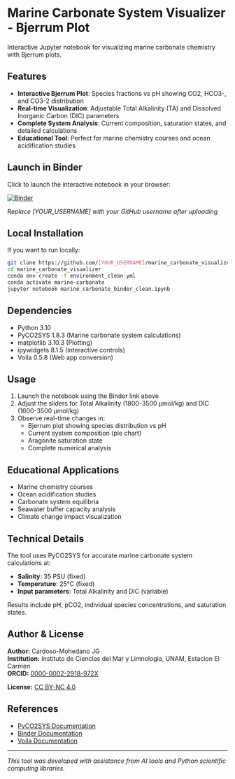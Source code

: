 # Marine Carbonate System Visualizer - Bjerrum Plot

Interactive Jupyter notebook for visualizing marine carbonate chemistry with Bjerrum plots.

## Features

- **Interactive Bjerrum Plot**: Species fractions vs pH showing CO2, HCO3-, and CO3-2 distribution
- **Real-time Visualization**: Adjustable Total Alkalinity (TA) and Dissolved Inorganic Carbon (DIC) parameters
- **Complete System Analysis**: Current composition, saturation states, and detailed calculations
- **Educational Tool**: Perfect for marine chemistry courses and ocean acidification studies

## Launch in Binder

Click to launch the interactive notebook in your browser:

[![Binder](https://mybinder.org/badge_logo.svg)](https://mybinder.org/v2/gh/[YOUR_USERNAME]/marine_carbonate_visualizer/HEAD?urlpath=%2Fvoila%2Frender%2Fmarine_carbonate_binder_clean.ipynb)

*Replace [YOUR_USERNAME] with your GitHub username after uploading*

## Local Installation

If you want to run locally:

```bash
git clone https://github.com/[YOUR_USERNAME]/marine_carbonate_visualizer.git
cd marine_carbonate_visualizer
conda env create -f environment_clean.yml
conda activate marine-carbonate
jupyter notebook marine_carbonate_binder_clean.ipynb
```

## Dependencies

- Python 3.10
- PyCO2SYS 1.8.3 (Marine carbonate system calculations)
- matplotlib 3.10.3 (Plotting)
- ipywidgets 8.1.5 (Interactive controls)
- Voila 0.5.8 (Web app conversion)

## Usage

1. Launch the notebook using the Binder link above
2. Adjust the sliders for Total Alkalinity (1800-3500 μmol/kg) and DIC (1600-3500 μmol/kg)  
3. Observe real-time changes in:
   - Bjerrum plot showing species distribution vs pH
   - Current system composition (pie chart)
   - Aragonite saturation state
   - Complete numerical analysis

## Educational Applications

- Marine chemistry courses
- Ocean acidification studies  
- Carbonate system equilibria
- Seawater buffer capacity analysis
- Climate change impact visualization

## Technical Details

The tool uses PyCO2SYS for accurate marine carbonate system calculations at:
- **Salinity**: 35 PSU (fixed)
- **Temperature**: 25°C (fixed)
- **Input parameters**: Total Alkalinity and DIC (variable)

Results include pH, pCO2, individual species concentrations, and saturation states.

## Author & License

**Author:** Cardoso-Mohedano JG  
**Institution:** Instituto de Ciencias del Mar y Limnologia, UNAM, Estacion El Carmen  
**ORCID:** [0000-0002-2918-972X](https://orcid.org/0000-0002-2918-972X)

**License:** [CC BY-NC 4.0](https://creativecommons.org/licenses/by-nc/4.0/)

## References

- [PyCO2SYS Documentation](https://pyco2sys.readthedocs.io/en/latest/)
- [Binder Documentation](https://mybinder.readthedocs.io/en/latest/)
- [Voila Documentation](https://voila.readthedocs.io/en/stable/)

---
*This tool was developed with assistance from AI tools and Python scientific computing libraries.*
